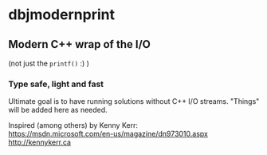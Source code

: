 # dbjmodernprint
## Modern C++ wrap of the I/O 
(not just the ```printf()```  :) )
### Type safe, light and fast

Ultimate goal is to have running solutions without C++ I/O streams. "Things" will be added here as needed.

Inspired (among others) by Kenny Kerr:  
https://msdn.microsoft.com/en-us/magazine/dn973010.aspx  
http://kennykerr.ca  
